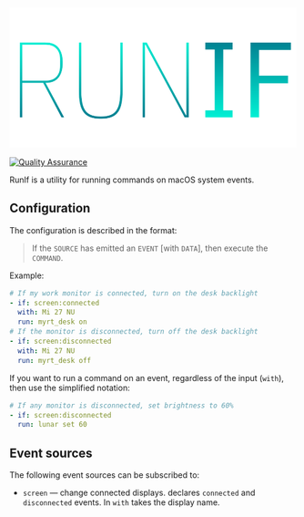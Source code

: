 <p align="center">
    <img src="./assets/logo.svg" alt="Run if" />
</p>

[![Quality Assurance](https://github.com/mishamyrt/runif/actions/workflows/qa.yaml/badge.svg)](https://github.com/mishamyrt/runif/actions/workflows/qa.yaml)

RunIf is a utility for running commands on macOS system events. 

## Configuration

The configuration is described in the format:

> If the `SOURCE` has emitted an `EVENT` [with `DATA`], then execute the `COMMAND`.

Example:

```yaml
# If my work monitor is connected, turn on the desk backlight
- if: screen:connected
  with: Mi 27 NU
  run: myrt_desk on
# If the monitor is disconnected, turn off the desk backlight
- if: screen:disconnected
  with: Mi 27 NU
  run: myrt_desk off
```

If you want to run a command on an event, regardless of the input (`with`), then use the simplified notation:

```yaml
# If any monitor is disconnected, set brightness to 60%
- if: screen:disconnected
  run: lunar set 60
```

## Event sources

The following event sources can be subscribed to:

* `screen` — change connected displays. declares `connected` and `disconnected` events. In `with` takes the display name.


